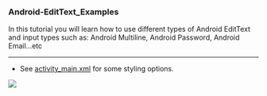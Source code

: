 
### Android-EditText_Examples

In this tutorial you will learn how to use different types of Android EditText and input types such as: Android Multiline, Android Password, Android Email...etc
_______________________________________
* See   [activity_main.xml](https://github.com/MoranShalom/Tutorial9_Android-EditText_Examples/blob/master/app/src/main/res/layout/activity_main.xml) 
for some styling options.

![](https://user-images.githubusercontent.com/49485877/55981876-5dd0d280-5ca0-11e9-8903-79b7de71a716.jpg)




